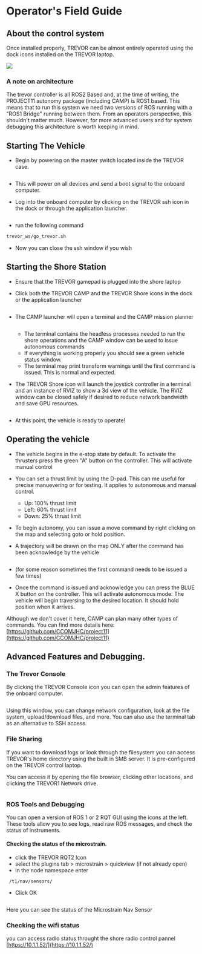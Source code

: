 # Operator's Field Guide



## About the control system

Once installed properly,  TREVOR can be almost entirely operated using the dock icons installed on the  TREVOR laptop.  &#x20;

![](../.gitbook/assets/image.png)



### A note on architecture

The trevor controller is all ROS2 Based and, at the time of writing, the PROJECT11 autonomy package (including CAMP) is ROS1 based.   This means that to run this system we need two versions of ROS running with a "ROS1 Bridge" running between them.  From an operators perspective, this shouldn't matter much.   However, for more advanced users and for system debugging this architecture is worth keeping in mind.&#x20;

## Starting The Vehicle

*   Begin by powering on the master switch located inside the  TREVOR case.

    <figure><img src="../.gitbook/assets/Photo Sep 21 2023, 10 17 31 AM.gif" alt=""><figcaption></figcaption></figure>
* This will power on all devices and send a boot signal to the onboard computer.
*   Log into the onboard computer by clicking on the TREVOR ssh icon in the dock or through the application launcher.

    <figure><img src="../.gitbook/assets/image (1).png" alt=""><figcaption></figcaption></figure>
* run the following command&#x20;

```bash
trevor_ws/go_trevor.sh
```

* Now you can close the ssh window if you wish

## Starting the Shore Station

* Ensure that the TREVOR gamepad is plugged into the shore laptop
*   Click both the TREVOR CAMP and the TREVOR Shore icons in the dock or the application launcher

    <figure><img src="../.gitbook/assets/image (2).png" alt=""><figcaption></figcaption></figure>
*   The CAMP launcher will open a terminal and the CAMP mission planner

    <figure><img src="../.gitbook/assets/image (3).png" alt=""><figcaption></figcaption></figure>



    * The terminal contains the headless processes needed to run the shore operations and the CAMP window can be used to issue autonomous commands
    * If everything is working properly you should see a green vehicle status window.
    * The terminal may print transform warnings until the first command is issued.   This is normal and expected.
*   The TREVOR Shore icon will launch the joystick controller in a terminal and an instance of RVIZ to show a 3d view of the vehicle.   The RVIZ window can be closed safely if desired to reduce network bandwidth and save GPU resources.

    <figure><img src="../.gitbook/assets/image (4).png" alt=""><figcaption></figcaption></figure>
* At this point, the vehicle is ready to operate!

## Operating the vehicle

* The vehicle begins in the e-stop state by default.   To activate the thrusters press the green "A" button on the controller.   This will activate manual control
* You can set a thrust limit by using the D-pad.    This can me useful for precise manuevering or for testing.   It applies to autonomous and manual control.&#x20;
  * Up: 100% thrust limit
  * Left: 60% thrust limit
  * Down: 25% thrust limit
* To begin autonomy, you can issue a move command by right clicking on the map and selecting goto or hold position.&#x20;
*   A trajectory will be drawn on the map ONLY after the command has been acknowledge by the vehicle

    <figure><img src="../.gitbook/assets/image (5).png" alt=""><figcaption></figcaption></figure>
* &#x20;(for some reason sometimes the first command needs to be issued a few times)
* Once the command is issued and acknowledge you can press the BLUE X button on the controller.   This will activate autonomous mode.    The vehicle will begin traversing to the desired location.  It should hold position when it arrives.

Although we don't cover it here, CAMP can plan many other types of commands.  You can find more details here:  [https://github.com/CCOMJHC/project11](https://github.com/CCOMJHC/project11)

## Advanced Features and  Debugging.&#x20;

### The Trevor Console

By clicking the TREVOR Console icon you can open the admin features of the onboard computer.&#x20;

<figure><img src="../.gitbook/assets/image (6).png" alt=""><figcaption></figcaption></figure>

Using this window, you can change network configuration, look at the file system, upload/download files, and more.   You can also use the terminal tab as an alternative to SSH access.

### File Sharing

If you want to download logs or look through the filesystem you can access TREVOR's home directory using the built in SMB server.   It is pre-configured on the TREVOR  control laptop.  &#x20;

You can access it by opening the file browser, clicking other locations, and clicking the TREVOR1 Network drive.

<figure><img src="../.gitbook/assets/image (7).png" alt=""><figcaption></figcaption></figure>

### ROS Tools and Debugging

You can open a version of ROS 1 or 2 RQT GUI using the icons at the left.   These tools allow you to see logs, read raw ROS messages, and check the status of instruments.

#### Checking the status of the microstrain.

* click the TREVOR RQT2 Icon
* select the plugins tab >  microstrain > quickview (if not already open)
* in the node namespace enter

```
 /t1/nav/sensors/

```

* Click OK

<figure><img src="../.gitbook/assets/image (8).png" alt=""><figcaption></figcaption></figure>

Here you can see the status of the Microstrain Nav Sensor



### Checking the wifi status

you can access radio status throught the shore radio control pannel [https://10.1.1.52/](https://10.1.1.52/)
